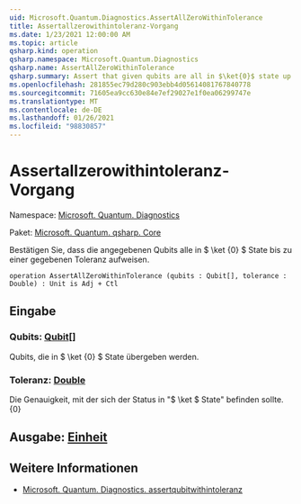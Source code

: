 ```yaml
---
uid: Microsoft.Quantum.Diagnostics.AssertAllZeroWithinTolerance
title: Assertallzerowithintoleranz-Vorgang
ms.date: 1/23/2021 12:00:00 AM
ms.topic: article
qsharp.kind: operation
qsharp.namespace: Microsoft.Quantum.Diagnostics
qsharp.name: AssertAllZeroWithinTolerance
qsharp.summary: Assert that given qubits are all in $\ket{0}$ state up to a given tolerance.
ms.openlocfilehash: 281855ec79d280c903ebb4d05614081767840778
ms.sourcegitcommit: 71605ea9cc630e84e7ef29027e1f0ea06299747e
ms.translationtype: MT
ms.contentlocale: de-DE
ms.lasthandoff: 01/26/2021
ms.locfileid: "98830857"
---
```

# <a name="assertallzerowithintolerance-operation"></a>Assertallzerowithintoleranz-Vorgang

Namespace: [Microsoft. Quantum. Diagnostics](xref:Microsoft.Quantum.Diagnostics)

Paket: [Microsoft. Quantum. qsharp. Core](https://nuget.org/packages/Microsoft.Quantum.QSharp.Core)


Bestätigen Sie, dass die angegebenen Qubits alle in $ \ket {0} $ State bis zu einer gegebenen Toleranz aufweisen.

```qsharp
operation AssertAllZeroWithinTolerance (qubits : Qubit[], tolerance : Double) : Unit is Adj + Ctl
```


## <a name="input"></a>Eingabe

### <a name="qubits--qubit"></a>Qubits: [Qubit](xref:microsoft.quantum.lang-ref.qubit)[]

Qubits, die in $ \ket {0} $ State übergeben werden.


### <a name="tolerance--double"></a>Toleranz: [Double](xref:microsoft.quantum.lang-ref.double)

Die Genauigkeit, mit der sich der Status in "$ \ket $ State" befinden sollte. {0}



## <a name="output--unit"></a>Ausgabe: [Einheit](xref:microsoft.quantum.lang-ref.unit)



## <a name="see-also"></a>Weitere Informationen

- [Microsoft. Quantum. Diagnostics. assertqubitwithintoleranz](xref:Microsoft.Quantum.Diagnostics.AssertQubitWithinTolerance)